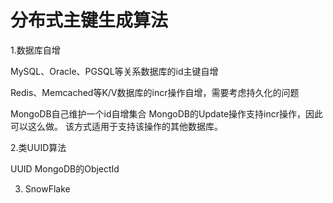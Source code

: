 # 分布式主键生成算法

1.数据库自增

MySQL、Oracle、PGSQL等关系数据库的id主键自增

Redis、Memcached等K/V数据库的incr操作自增，需要考虑持久化的问题

MongoDB自己维护一个id自增集合
MongoDB的Update操作支持incr操作，因此可以这么做。
该方式适用于支持该操作的其他数据库。

2.类UUID算法

UUID
MongoDB的ObjectId

3. SnowFlake



